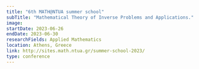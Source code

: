 ```yaml
---
title: "6th MATH@NTUA summer school"
subTitle: "Mathematical Theory of Inverse Problems and Applications."
image:
startDate: 2023-06-26
endDate: 2023-06-30
researchFields: Applied Mathematics
location: Athens, Greece
link: http://sites.math.ntua.gr/summer-school-2023/
type: conference
---
```

